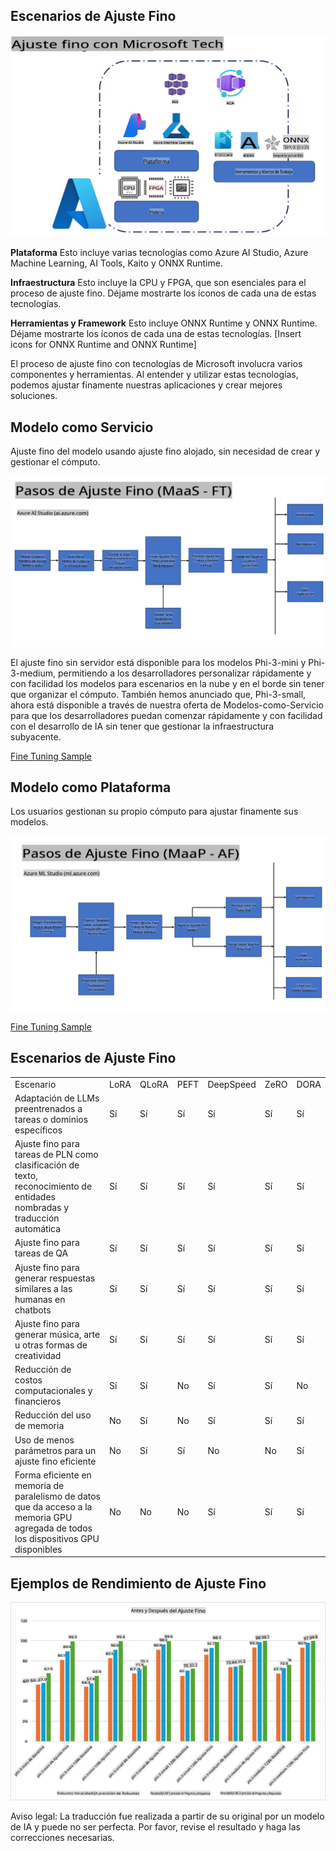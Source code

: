 ## Escenarios de Ajuste Fino

![FineTuning with MS Services](../../../../translated_images/FinetuningwithMS.921fa8c240611562e7c4a5ceb7eca04f458ad6f3c899d5a0dc120030398d9e08.es.png)

**Plataforma** Esto incluye varias tecnologías como Azure AI Studio, Azure Machine Learning, AI Tools, Kaito y ONNX Runtime.

**Infraestructura** Esto incluye la CPU y FPGA, que son esenciales para el proceso de ajuste fino. Déjame mostrarte los íconos de cada una de estas tecnologías.

**Herramientas y Framework** Esto incluye ONNX Runtime y ONNX Runtime. Déjame mostrarte los íconos de cada una de estas tecnologías.
[Insert icons for ONNX Runtime and ONNX Runtime]

El proceso de ajuste fino con tecnologías de Microsoft involucra varios componentes y herramientas. Al entender y utilizar estas tecnologías, podemos ajustar finamente nuestras aplicaciones y crear mejores soluciones.

## Modelo como Servicio

Ajuste fino del modelo usando ajuste fino alojado, sin necesidad de crear y gestionar el cómputo.

![MaaS Fine Tuning](../../../../translated_images/MaaSfinetune.1678f33544c36b9016d8c018ce9c4c1622fb3bc2d72751291c39813f88bce052.es.png)

El ajuste fino sin servidor está disponible para los modelos Phi-3-mini y Phi-3-medium, permitiendo a los desarrolladores personalizar rápidamente y con facilidad los modelos para escenarios en la nube y en el borde sin tener que organizar el cómputo. También hemos anunciado que, Phi-3-small, ahora está disponible a través de nuestra oferta de Modelos-como-Servicio para que los desarrolladores puedan comenzar rápidamente y con facilidad con el desarrollo de IA sin tener que gestionar la infraestructura subyacente.

[Fine Tuning Sample](https://github.com/microsoft/Phi-3CookBook/blob/main/md/04.Fine-tuning/FineTuning_AIStudio.md)

## Modelo como Plataforma

Los usuarios gestionan su propio cómputo para ajustar finamente sus modelos.

![Maap Fine Tuning](../../../../translated_images/MaaPFinetune.f88828d32d16ced1198525fceed9184ce17516f5c1a404c264d87a4ca816947f.es.png)

[Fine Tuning Sample](https://github.com/Azure/azureml-examples/blob/main/sdk/python/foundation-models/system/finetune/chat-completion/chat-completion.ipynb)

## Escenarios de Ajuste Fino

| | | | | | | |
|-|-|-|-|-|-|-|
|Escenario|LoRA|QLoRA|PEFT|DeepSpeed|ZeRO|DORA|
|Adaptación de LLMs preentrenados a tareas o dominios específicos|Sí|Sí|Sí|Sí|Sí|Sí|
|Ajuste fino para tareas de PLN como clasificación de texto, reconocimiento de entidades nombradas y traducción automática|Sí|Sí|Sí|Sí|Sí|Sí|
|Ajuste fino para tareas de QA|Sí|Sí|Sí|Sí|Sí|Sí|
|Ajuste fino para generar respuestas similares a las humanas en chatbots|Sí|Sí|Sí|Sí|Sí|Sí|
|Ajuste fino para generar música, arte u otras formas de creatividad|Sí|Sí|Sí|Sí|Sí|Sí|
|Reducción de costos computacionales y financieros|Sí|Sí|No|Sí|Sí|No|
|Reducción del uso de memoria|No|Sí|No|Sí|Sí|Sí|
|Uso de menos parámetros para un ajuste fino eficiente|No|Sí|Sí|No|No|Sí|
|Forma eficiente en memoria de paralelismo de datos que da acceso a la memoria GPU agregada de todos los dispositivos GPU disponibles|No|No|No|Sí|Sí|Sí|

## Ejemplos de Rendimiento de Ajuste Fino

![Finetuning Performance](../../../../translated_images/Finetuningexamples.88bad3a5350927b08b1f06e4bced95cfd3715caa933d21c9ff658dcf0db94f73.es.png)

Aviso legal: La traducción fue realizada a partir de su original por un modelo de IA y puede no ser perfecta. 
Por favor, revise el resultado y haga las correcciones necesarias.